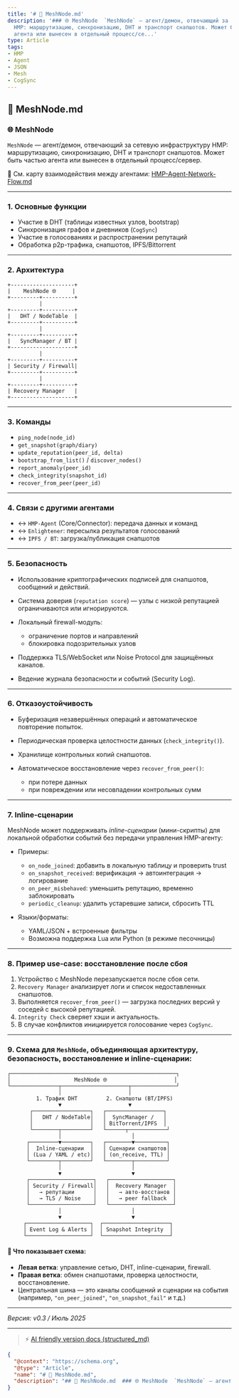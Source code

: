 ```yaml
---
title: '# 📄 MeshNode.md'
description: '### 🌐 MeshNode  `MeshNode` — агент/демон, отвечающий за сетевую инфраструктуру
  HMP: маршрутизацию, синхронизацию, DHT и транспорт снапшотов. Может быть частью
  агента или вынесен в отдельный процесс/се...'
type: Article
tags:
- HMP
- Agent
- JSON
- Mesh
- CogSync
---
```


## 📄 MeshNode.md

### 🌐 MeshNode

`MeshNode` — агент/демон, отвечающий за сетевую инфраструктуру HMP: маршрутизацию, синхронизацию, DHT и транспорт снапшотов. Может быть частью агента или вынесен в отдельный процесс/сервер.

📎 См. карту взаимодействия между агентами: [HMP-Agent-Network-Flow.md](./HMP-Agent-Network-Flow.md)

---

### 1. Основные функции

* Участие в DHT (таблицы известных узлов, bootstrap)
* Синхронизация графов и дневников (`CogSync`)
* Участие в голосованиях и распространении репутаций
* Обработка p2p-трафика, снапшотов, IPFS/Bittorrent

---

### 2. Архитектура

```
+--------------------+
|    MeshNode 🌐     |
+---------+----------+
          |
+---------+----------+
|   DHT / NodeTable  |
+---------+----------+
          |
+---------+----------+
|   SyncManager / BT |
+--------------------+
          |
+---------+----------+
| Security / Firewall|
+---------+----------+
          |
+---------+----------+
| Recovery Manager   |
+--------------------+
```

---

### 3. Команды

* `ping_node(node_id)`
* `get_snapshot(graph/diary)`
* `update_reputation(peer_id, delta)`
* `bootstrap_from_list()` / `discover_nodes()`
* `report_anomaly(peer_id)`
* `check_integrity(snapshot_id)`
* `recover_from_peer(peer_id)`

---

### 4. Связи с другими агентами

* ↔ `HMP-Agent` (Core/Connector): передача данных и команд
* ↔ `Enlightener`: пересылка результатов голосований
* ↔ `IPFS / BT`: загрузка/публикация снапшотов

---

### 5. Безопасность

* Использование криптографических подписей для снапшотов, сообщений и действий.
* Система доверия (`reputation score`) — узлы с низкой репутацией ограничиваются или игнорируются.
* Локальный firewall-модуль:

  * ограничение портов и направлений
  * блокировка подозрительных узлов
* Поддержка TLS/WebSocket или Noise Protocol для защищённых каналов.
* Ведение журнала безопасности и событий (Security Log).

---

### 6. Отказоустойчивость

* Буферизация незавершённых операций и автоматическое повторение попыток.
* Периодическая проверка целостности данных (`check_integrity()`).
* Хранилище контрольных копий снапшотов.
* Автоматическое восстановление через `recover_from_peer()`:

  * при потере данных
  * при повреждении или несовпадении контрольных сумм

---

### 7. Inline-сценарии

MeshNode может поддерживать *inline-сценарии* (мини-скрипты) для локальной обработки событий без передачи управления HMP-агенту:

* Примеры:

  * `on_node_joined`: добавить в локальную таблицу и проверить trust
  * `on_snapshot_received`: верификация → автоинтеграция → логирование
  * `on_peer_misbehaved`: уменьшить репутацию, временно заблокировать
  * `periodic_cleanup`: удалить устаревшие записи, сбросить TTL

* Языки/форматы:

  * YAML/JSON + встроенные фильтры
  * Возможна поддержка Lua или Python (в режиме песочницы)

---

### 8. Пример use-case: восстановление после сбоя

1. Устройство с MeshNode перезапускается после сбоя сети.
2. `Recovery Manager` анализирует логи и список недоставленных снапшотов.
3. Выполняется `recover_from_peer()` — загрузка последних версий у соседей с высокой репутацией.
4. `Integrity Check` сверяет хэши и актуальность.
5. В случае конфликтов инициируется голосование через `CogSync`.

---

### 9. Схема для `MeshNode`, объединяющая **архитектуру**, **безопасность**, **восстановление** и **inline-сценарии**:

```
┌────────────────────────────────────────────────────┐
│                    MeshNode 🌐                     │
└───────────────┬─────────────────────┬──────────────┘
                │                     │
         1. Трафик DHT         2. Снапшоты (BT/IPFS)
                ▼                     ▼
       ┌──────────────────┐   ┌──────────────────┐
       │   DHT / NodeTable│   │  SyncManager /   │
       │                  │   │ BitTorrent/IPFS  │
       └────────┬─────────┘   └──────┬────────────┘
                │                      │
      ┌─────────▼─────────┐   ┌────────▼──────────┐
      │  Inline-сценарии  │   │ Сценарии снапшотов│
      │ (Lua / YAML / etc)│   │ (on_receive, TTL) │
      └─────────┬─────────┘   └────────┬──────────┘
                │                      │
                ▼                      ▼
      ┌────────────────────┐   ┌────────────────────┐
      │ Security / Firewall│   │  Recovery Manager  │
      │   → репутации      │   │   → авто-восстанов │
      │   → TLS / Noise    │   │   → peer fallback  │
      └────────────────────┘   └────────────────────┘
                │                      │
                ▼                      ▼
     ┌────────────────────┐  ┌─────────────────────┐
     │ Event Log & Alerts │  │ Snapshot Integrity  │
     └────────────────────┘  └─────────────────────┘
```

#### 🔹 Что показывает схема:

* **Левая ветка**: управление сетью, DHT, inline-сценарии, firewall.
* **Правая ветка**: обмен снапшотами, проверка целостности, восстановление.
* Центральная шина — это каналы сообщений и сценарии на события (например, `"on_peer_joined"`, `"on_snapshot_fail"` и т.д.)

---

*Версия: v0.3 / Июль 2025*


---
> ⚡ [AI friendly version docs (structured_md)](../index.md)


```json
{
  "@context": "https://schema.org",
  "@type": "Article",
  "name": "# 📄 MeshNode.md",
  "description": "## 📄 MeshNode.md  ### 🌐 MeshNode  `MeshNode` — агент/демон, отвечающий за сетевую инфраструктуру HMP..."
}
```
